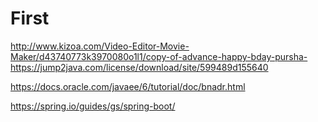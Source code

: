 # First
http://www.kizoa.com/Video-Editor-Movie-Maker/d43740773k3970080o1l1/copy-of-advance-happy-bday-pursha-
https://jump2java.com/license/download/site/599489d155640


https://docs.oracle.com/javaee/6/tutorial/doc/bnadr.html

https://spring.io/guides/gs/spring-boot/
